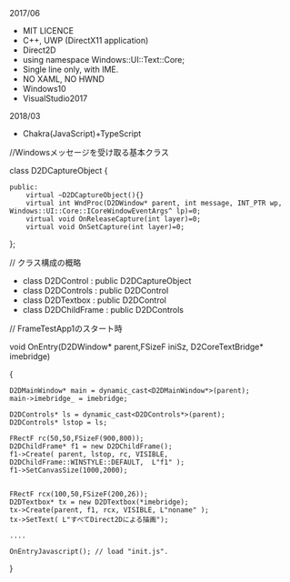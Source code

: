 ﻿2017/06

* 	MIT LICENCE
* 	C++, UWP (DirectX11 application)
* 	Direct2D
* 	using namespace Windows::UI::Text::Core;
* 	Single line only, with IME.
* 	NO XAML, NO HWND
* 	Windows10
* 	VisualStudio2017

2018/03
*	Chakra(JavaScript)+TypeScript


//Windowsメッセージを受け取る基本クラス

class D2DCaptureObject
{
	
	public:
		virtual ~D2DCaptureObject(){}
		virtual int WndProc(D2DWindow* parent, int message, INT_PTR wp, Windows::UI::Core::ICoreWindowEventArgs^ lp)=0;
		virtual void OnReleaseCapture(int layer)=0;
		virtual void OnSetCapture(int layer)=0;
	
};

// クラス構成の概略

* class D2DControl : public D2DCaptureObject
* class D2DControls : public D2DControl 
* class D2DTextbox : public D2DControl
* class D2DChildFrame : public D2DControls


// FrameTestApp1のスタート時

void OnEntry(D2DWindow* parent,FSizeF iniSz, D2CoreTextBridge* imebridge)

{

	D2DMainWindow* main = dynamic_cast<D2DMainWindow*>(parent);
	main->imebridge_ = imebridge;

	D2DControls* ls = dynamic_cast<D2DControls*>(parent);
	D2DControls* lstop = ls;

	FRectF rc(50,50,FSizeF(900,800));
	D2DChildFrame* f1 = new D2DChildFrame();
	f1->Create( parent, lstop, rc, VISIBLE, D2DChildFrame::WINSTYLE::DEFAULT,  L"f1" );
	f1->SetCanvasSize(1000,2000);


	FRectF rcx(100,50,FSizeF(200,26));
	D2DTextbox* tx = new D2DTextbox(*imebridge);
	tx->Create(parent, f1, rcx, VISIBLE, L"noname" );
	tx->SetText( L"すべてDirect2Dによる描画");
	
	....
	
	OnEntryJavascript(); // load "init.js".
}
